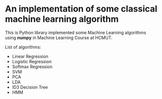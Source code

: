 # An implementation of some classical machine learning algorithm

This is Python library implemented some Machine Learning algorithms using **numpy** in Machine Learning Course at HCMUT. 

List of algorithms:
 - Linear Regression 
 - Logistic Regression 
 - Softmax Regression 
 - SVM 
 - PCA
 - LDA 
 - ID3 Decision Tree
 - HMM 
